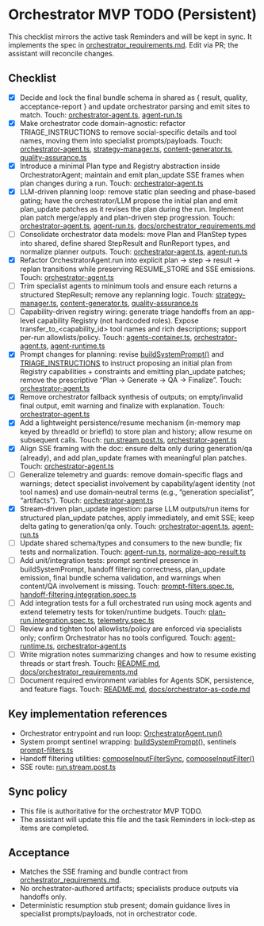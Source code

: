 # Orchestrator MVP TODO (Persistent)

This checklist mirrors the active task Reminders and will be kept in sync. It implements the spec in [orchestrator_requirements.md](awesomeposter/docs/orchestrator_requirements.md:1). Edit via PR; the assistant will reconcile changes.

## Checklist

- [x] Decide and lock the final bundle schema in shared as { result, quality, acceptance-report } and update orchestrator parsing and emit sites to match. Touch: [orchestrator-agent.ts](awesomeposter/packages/agents-server/src/services/orchestrator-agent.ts:406), [agent-run.ts](awesomeposter/packages/shared/src/agent-run.ts)
- [x] Make orchestrator code domain-agnostic: refactor TRIAGE_INSTRUCTIONS to remove social-specific details and tool names, moving them into specialist prompts/payloads. Touch: [orchestrator-agent.ts](awesomeposter/packages/agents-server/src/services/orchestrator-agent.ts), [strategy-manager.ts](awesomeposter/packages/agents-server/src/agents/strategy-manager.ts), [content-generator.ts](awesomeposter/packages/agents-server/src/agents/content-generator.ts), [quality-assurance.ts](awesomeposter/packages/agents-server/src/agents/quality-assurance.ts)
- [x] Introduce a minimal Plan type and Registry abstraction inside OrchestratorAgent; maintain and emit plan_update SSE frames when plan changes during a run. Touch: [orchestrator-agent.ts](awesomeposter/packages/agents-server/src/services/orchestrator-agent.ts)
- [x] LLM-driven planning loop: remove static plan seeding and phase-based gating; have the orchestrator/LLM propose the initial plan and emit plan_update patches as it revises the plan during the run. Implement plan patch merge/apply and plan-driven step progression. Touch: [orchestrator-agent.ts](awesomeposter/packages/agents-server/src/services/orchestrator-agent.ts), [agent-run.ts](awesomeposter/packages/shared/src/agent-run.ts), [docs/orchestrator_requirements.md](awesomeposter/docs/orchestrator_requirements.md)
- [ ] Consolidate orchestrator data models: move Plan and PlanStep types into shared, define shared StepResult and RunReport types, and normalize planner outputs. Touch: [orchestrator-agent.ts](awesomeposter/packages/agents-server/src/services/orchestrator-agent.ts), [agent-run.ts](awesomeposter/packages/shared/src/agent-run.ts)
- [x] Refactor OrchestratorAgent.run into explicit plan → step → result → replan transitions while preserving RESUME_STORE and SSE emissions. Touch: [orchestrator-agent.ts](awesomeposter/packages/agents-server/src/services/orchestrator-agent.ts)
- [ ] Trim specialist agents to minimum tools and ensure each returns a structured StepResult; remove any replanning logic. Touch: [strategy-manager.ts](awesomeposter/packages/agents-server/src/agents/strategy-manager.ts), [content-generator.ts](awesomeposter/packages/agents-server/src/agents/content-generator.ts), [quality-assurance.ts](awesomeposter/packages/agents-server/src/agents/quality-assurance.ts)
- [ ] Capability-driven registry wiring: generate triage handoffs from an app-level capability Registry (not hardcoded roles). Expose transfer_to_<capability_id> tool names and rich descriptions; support per-run allowlists/policy. Touch: [agents-container.ts](awesomeposter/packages/agents-server/src/services/agents-container.ts), [orchestrator-agent.ts](awesomeposter/packages/agents-server/src/services/orchestrator-agent.ts), [agent-runtime.ts](awesomeposter/packages/agents-server/src/services/agent-runtime.ts)
- [x] Prompt changes for planning: revise [buildSystemPrompt()](awesomeposter/packages/agents-server/src/services/orchestrator-agent.ts:513) and [TRIAGE_INSTRUCTIONS](awesomeposter/packages/agents-server/src/services/orchestrator-agent.ts:224) to instruct proposing an initial plan from Registry capabilities + constraints and emitting plan_update patches; remove the prescriptive “Plan → Generate → QA → Finalize”. Touch: [orchestrator-agent.ts](awesomeposter/packages/agents-server/src/services/orchestrator-agent.ts)
- [x] Remove orchestrator fallback synthesis of outputs; on empty/invalid final output, emit warning and finalize with explanation. Touch: [orchestrator-agent.ts](awesomeposter/packages/agents-server/src/services/orchestrator-agent.ts)
- [x] Add a lightweight persistence/resume mechanism (in-memory map keyed by threadId or briefId) to store plan and history; allow resume on subsequent calls. Touch: [run.stream.post.ts](awesomeposter/packages/agents-server/routes/api/v1/agent/run.stream.post.ts), [orchestrator-agent.ts](awesomeposter/packages/agents-server/src/services/orchestrator-agent.ts)
- [x] Align SSE framing with the doc: ensure delta only during generation/qa (already), and add plan_update frames with meaningful plan patches. Touch: [orchestrator-agent.ts](awesomeposter/packages/agents-server/src/services/orchestrator-agent.ts)
- [ ] Generalize telemetry and guards: remove domain-specific flags and warnings; detect specialist involvement by capability/agent identity (not tool names) and use domain‑neutral terms (e.g., “generation specialist”, “artifacts”). Touch: [orchestrator-agent.ts](awesomeposter/packages/agents-server/src/services/orchestrator-agent.ts)
- [x] Stream‑driven plan_update ingestion: parse LLM outputs/run items for structured plan_update patches, apply immediately, and emit SSE; keep delta gating to generation/qa only. Touch: [orchestrator-agent.ts](awesomeposter/packages/agents-server/src/services/orchestrator-agent.ts), [agent-run.ts](awesomeposter/packages/shared/src/agent-run.ts)
- [ ] Update shared schema/types and consumers to the new bundle; fix tests and normalization. Touch: [agent-run.ts](awesomeposter/packages/shared/src/agent-run.ts), [normalize-app-result.ts](awesomeposter/src/lib/normalize-app-result.ts)
- [ ] Add unit/integration tests: prompt sentinel presence in buildSystemPrompt, handoff filtering correctness, plan_update emission, final bundle schema validation, and warnings when content/QA involvement is missing. Touch: [prompt-filters.spec.ts](awesomeposter/packages/agents-server/__tests__/prompt-filters.spec.ts), [handoff-filtering.integration.spec.ts](awesomeposter/packages/agents-server/__tests__/handoff-filtering.integration.spec.ts)
- [ ] Add integration tests for a full orchestrated run using mock agents and extend telemetry tests for token/runtime budgets. Touch: [plan-run.integration.spec.ts](awesomeposter/packages/agents-server/__tests__/plan-run.integration.spec.ts), [telemetry.spec.ts](awesomeposter/packages/agents-server/__tests__/telemetry.spec.ts)
- [ ] Review and tighten tool allowlists/policy are enforced via specialists only; confirm Orchestrator has no tools configured. Touch: [agent-runtime.ts](awesomeposter/packages/agents-server/src/services/agent-runtime.ts:60), [orchestrator-agent.ts](awesomeposter/packages/agents-server/src/services/orchestrator-agent.ts:238)
- [ ] Write migration notes summarizing changes and how to resume existing threads or start fresh. Touch: [README.md](awesomeposter/README.md), [docs/orchestrator_requirements.md](awesomeposter/docs/orchestrator_requirements.md:1)
- [ ] Document required environment variables for Agents SDK, persistence, and feature flags. Touch: [README.md](awesomeposter/README.md), [docs/orchestrator-as-code.md](awesomeposter/docs/orchestrator-as-code.md)

## Key implementation references

- Orchestrator entrypoint and run loop: [OrchestratorAgent.run()](awesomeposter/packages/agents-server/src/services/orchestrator-agent.ts:83)
- System prompt sentinel wrapping: [buildSystemPrompt()](awesomeposter/packages/agents-server/src/services/orchestrator-agent.ts:476), sentinels [prompt-filters.ts](awesomeposter/packages/agents-server/src/utils/prompt-filters.ts:6)
- Handoff filtering utilities: [composeInputFilterSync](awesomeposter/packages/agents-server/src/services/orchestrator-agent.ts:30), [composeInputFilter()](awesomeposter/packages/agents-server/src/utils/prompt-filters.ts:139)
- SSE route: [run.stream.post.ts](awesomeposter/packages/agents-server/routes/api/v1/agent/run.stream.post.ts:1)

## Sync policy

- This file is authoritative for the orchestrator MVP TODO.
- The assistant will update this file and the task Reminders in lock‑step as items are completed.

## Acceptance

- Matches the SSE framing and bundle contract from [orchestrator_requirements.md](awesomeposter/docs/orchestrator_requirements.md:87).
- No orchestrator-authored artifacts; specialists produce outputs via handoffs only.
- Deterministic resumption stub present; domain guidance lives in specialist prompts/payloads, not in orchestrator code.